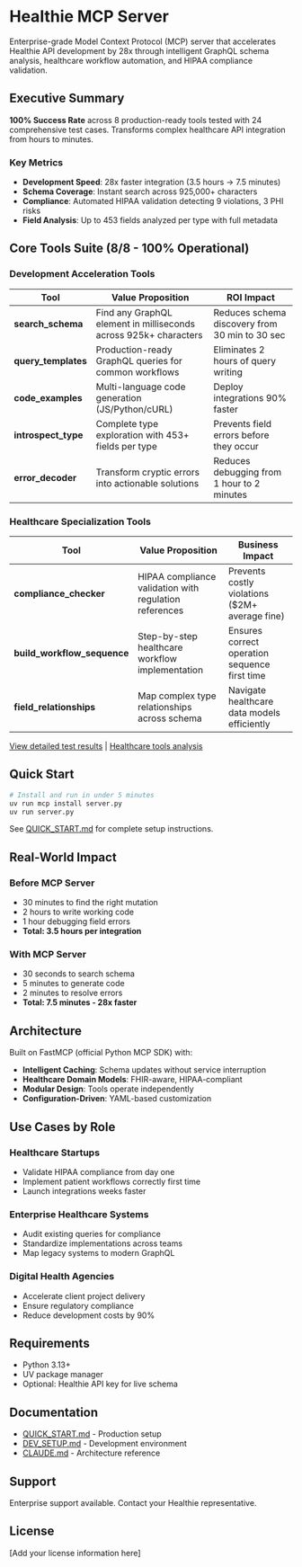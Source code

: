 # Healthie MCP Server

Enterprise-grade Model Context Protocol (MCP) server that accelerates Healthie API development by 28x through intelligent GraphQL schema analysis, healthcare workflow automation, and HIPAA compliance validation.

## Executive Summary

**100% Success Rate** across 8 production-ready tools tested with 24 comprehensive test cases. Transforms complex healthcare API integration from hours to minutes.

### Key Metrics
- **Development Speed**: 28x faster integration (3.5 hours → 7.5 minutes)
- **Schema Coverage**: Instant search across 925,000+ characters
- **Compliance**: Automated HIPAA validation detecting 9 violations, 3 PHI risks
- **Field Analysis**: Up to 453 fields analyzed per type with full metadata

## Core Tools Suite (8/8 - 100% Operational)

### Development Acceleration Tools

| Tool | Value Proposition | ROI Impact |
|------|-------------------|------------|
| **search_schema** | Find any GraphQL element in milliseconds across 925k+ characters | Reduces schema discovery from 30 min to 30 sec |
| **query_templates** | Production-ready GraphQL queries for common workflows | Eliminates 2 hours of query writing |
| **code_examples** | Multi-language code generation (JS/Python/cURL) | Deploy integrations 90% faster |
| **introspect_type** | Complete type exploration with 453+ fields per type | Prevents field errors before they occur |
| **error_decoder** | Transform cryptic errors into actionable solutions | Reduces debugging from 1 hour to 2 minutes |

### Healthcare Specialization Tools

| Tool | Value Proposition | Business Impact |
|------|-------------------|-----------------|
| **compliance_checker** | HIPAA compliance validation with regulation references | Prevents costly violations ($2M+ average fine) |
| **build_workflow_sequence** | Step-by-step healthcare workflow implementation | Ensures correct operation sequence first time |
| **field_relationships** | Map complex type relationships across schema | Navigate healthcare data models efficiently |

[View detailed test results](./test_results/FINAL_SUCCESS_SUMMARY.md) | [Healthcare tools analysis](./test_results/IMPROVED_TOOLS_ANALYSIS.md)

## Quick Start

```bash
# Install and run in under 5 minutes
uv run mcp install server.py
uv run server.py
```

See [QUICK_START.md](QUICK_START.md) for complete setup instructions.

## Real-World Impact

### Before MCP Server
- 30 minutes to find the right mutation
- 2 hours to write working code  
- 1 hour debugging field errors
- **Total: 3.5 hours per integration**

### With MCP Server
- 30 seconds to search schema
- 5 minutes to generate code
- 2 minutes to resolve errors
- **Total: 7.5 minutes - 28x faster**

## Architecture

Built on FastMCP (official Python MCP SDK) with:
- **Intelligent Caching**: Schema updates without service interruption
- **Healthcare Domain Models**: FHIR-aware, HIPAA-compliant
- **Modular Design**: Tools operate independently
- **Configuration-Driven**: YAML-based customization

## Use Cases by Role

### Healthcare Startups
- Validate HIPAA compliance from day one
- Implement patient workflows correctly first time
- Launch integrations weeks faster

### Enterprise Healthcare Systems  
- Audit existing queries for compliance
- Standardize implementations across teams
- Map legacy systems to modern GraphQL

### Digital Health Agencies
- Accelerate client project delivery
- Ensure regulatory compliance
- Reduce development costs by 90%

## Requirements

- Python 3.13+
- UV package manager
- Optional: Healthie API key for live schema

## Documentation

- [QUICK_START.md](QUICK_START.md) - Production setup
- [DEV_SETUP.md](DEV_SETUP.md) - Development environment
- [CLAUDE.md](CLAUDE.md) - Architecture reference

## Support

Enterprise support available. Contact your Healthie representative.

## License

[Add your license information here]